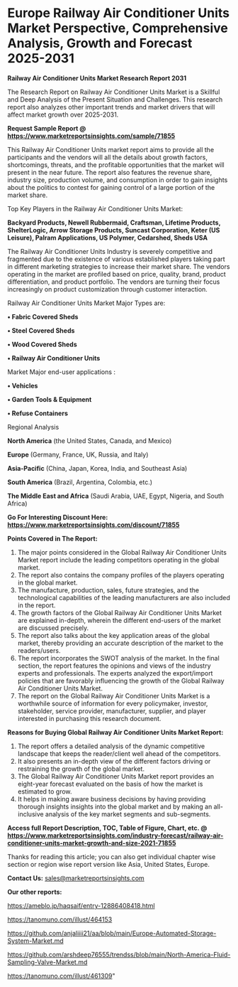 # Europe Railway Air Conditioner Units Market Perspective, Comprehensive Analysis, Growth and Forecast 2025-2031

<strong>Railway Air Conditioner Units Market Research Report 2031</strong>

The Research Report on Railway Air Conditioner Units Market is a Skillful and Deep Analysis of the Present Situation and Challenges. This research report also analyzes other important trends and market drivers that will affect market growth over 2025-2031.

<strong>Request Sample Report @ <a href=https://www.marketreportsinsights.com/sample/71855>https://www.marketreportsinsights.com/sample/71855</a></strong>

This Railway Air Conditioner Units market report aims to provide all the participants and the vendors will all the details about growth factors, shortcomings, threats, and the profitable opportunities that the market will present in the near future. The report also features the revenue share, industry size, production volume, and consumption in order to gain insights about the politics to contest for gaining control of a large portion of the market share.

Top Key Players in the Railway Air Conditioner Units Market:

<strong>Backyard Products, Newell Rubbermaid, Craftsman, Lifetime Products, ShelterLogic, Arrow Storage Products, Suncast Corporation, Keter (US Leisure), Palram Applications, US Polymer, Cedarshed, Sheds USA</strong>

The Railway Air Conditioner Units Industry is severely competitive and fragmented due to the existence of various established players taking part in different marketing strategies to increase their market share. The vendors operating in the market are profiled based on price, quality, brand, product differentiation, and product portfolio. The vendors are turning their focus increasingly on product customization through customer interaction.

Railway Air Conditioner Units Market Major Types are:

<strong>• Fabric Covered Sheds

• Steel Covered Sheds

• Wood Covered Sheds

• Railway Air Conditioner Units</strong>

Market Major end-user applications :

<strong>• Vehicles

• Garden Tools & Equipment

• Refuse Containers</strong>

Regional Analysis

</u><strong><b>North America</b></strong> (the United States, Canada, and Mexico)

<strong><b>Europe </b></strong>(Germany, France, UK, Russia, and Italy)

<strong><b>Asia-Pacific</b></strong> (China, Japan, Korea, India, and Southeast Asia)

<strong><b>South America</b></strong> (Brazil, Argentina, Colombia, etc.)

<strong><b>The Middle East and Africa</b></strong> (Saudi Arabia, UAE, Egypt, Nigeria, and South Africa)

<strong>Go For Interesting Discount Here: <a href=https://www.marketreportsinsights.com/discount/71855>https://www.marketreportsinsights.com/discount/71855</a></strong>

<strong>Points Covered in The Report:</strong>
<ol>
  <li>The major points considered in the Global Railway Air Conditioner Units Market report include the leading competitors operating in the global market.</li>
  <li>The report also contains the company profiles of the players operating in the global market.</li>
  <li>The manufacture, production, sales, future strategies, and the technological capabilities of the leading manufacturers are also included in the report.</li>
  <li>The growth factors of the Global Railway Air Conditioner Units Market are explained in-depth, wherein the different end-users of the market are discussed precisely.</li>
  <li>The report also talks about the key application areas of the global market, thereby providing an accurate description of the market to the readers/users.</li>
  <li>The report incorporates the SWOT analysis of the market. In the final section, the report features the opinions and views of the industry experts and professionals. The experts analyzed the export/import policies that are favorably influencing the growth of the Global Railway Air Conditioner Units Market.</li>
  <li>The report on the Global Railway Air Conditioner Units Market is a worthwhile source of information for every policymaker, investor, stakeholder, service provider, manufacturer, supplier, and player interested in purchasing this research document.</li>
</ol>
<strong>Reasons for Buying Global Railway Air Conditioner Units Market Report:</strong>

<ol>
  <li>The report offers a detailed analysis of the dynamic competitive landscape that keeps the reader/client well ahead of the competitors.</li>
  <li>It also presents an in-depth view of the different factors driving or restraining the growth of the global market.</li>
  <li>The Global Railway Air Conditioner Units Market report provides an eight-year forecast evaluated on the basis of how the market is estimated to grow.</li>
  <li>It helps in making aware business decisions by having providing thorough insights insights into the global market and by making an all-inclusive analysis of the key market segments and sub-segments.</li>
</ol>
<strong>Access full Report Description, TOC, Table of Figure, Chart, etc. @ <a href=https://www.marketreportsinsights.com/industry-forecast/railway-air-conditioner-units-market-growth-and-size-2021-71855>https://www.marketreportsinsights.com/industry-forecast/railway-air-conditioner-units-market-growth-and-size-2021-71855</a></strong>


Thanks for reading this article; you can also get individual chapter wise section or region wise report version like Asia, United States, Europe.

<strong>Contact Us:</strong>
sales@marketreportsinsights.com

<strong>Our other reports:</strong>

<a href=https://ameblo.jp/haqsaif/entry-12886408418.html>https://ameblo.jp/haqsaif/entry-12886408418.html</a>

<a href=https://tanomuno.com/illust/464153>https://tanomuno.com/illust/464153</a>

<a href=https://github.com/anjaliiii21/aa/blob/main/Europe-Automated-Storage-System-Market.md>https://github.com/anjaliiii21/aa/blob/main/Europe-Automated-Storage-System-Market.md</a>

<a href=https://github.com/arshdeep76555/trendss/blob/main/North-America-Fluid-Sampling-Valve-Market.md>https://github.com/arshdeep76555/trendss/blob/main/North-America-Fluid-Sampling-Valve-Market.md</a>

<a href=https://tanomuno.com/illust/461309>https://tanomuno.com/illust/461309</a>"
